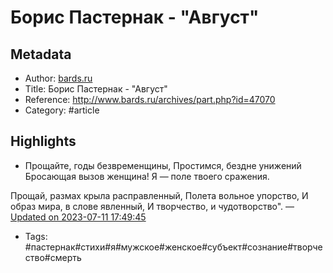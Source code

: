 # Борис Пастернак - "Август"

## Metadata
- Author: [bards.ru]()
- Title: Борис Пастернак - "Август"
- Reference: http://www.bards.ru/archives/part.php?id=47070
- Category: #article

## Highlights
- Прощайте, годы безвременщины,
Простимся, бездне унижений
Бросающая вызов женщина!
Я — поле твоего сражения.

Прощай, размах крыла расправленный,
Полета вольное упорство,
И образ мира, в слове явленный,
И творчество, и чудотворство". — [Updated on 2023-07-11 17:49:45](https://hyp.is/LVjzrh_6Ee6ecbPdOe1LAA/www.bards.ru/archives/part.php?id=47070)
   - Tags: #пастернак#стихи#я#мужское#женское#субъект#сознание#творчество#смерть
